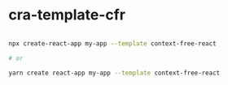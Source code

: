 # cra-template-cfr

```sh

npx create-react-app my-app --template context-free-react

# or

yarn create react-app my-app --template context-free-react
```

